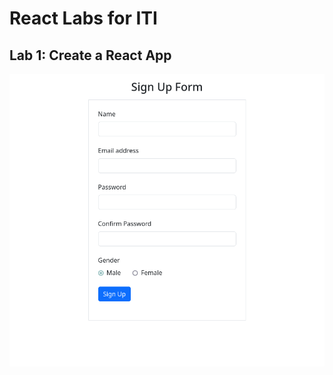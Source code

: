 # React Labs for ITI
## Lab 1: Create a React App
<p align="center">
  <a href="./LabOne/my-app/">
    <img src="./LabOne/Output-Screenshot" width="600" />
  </a>
</p>
